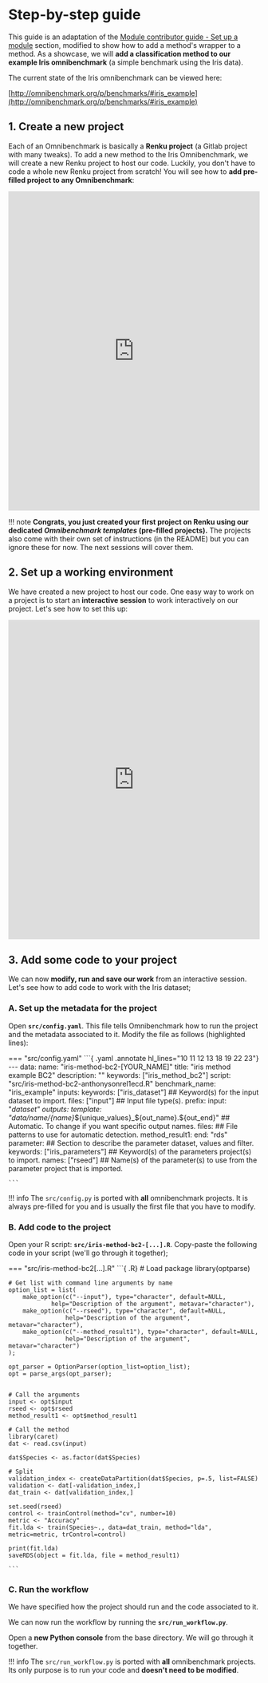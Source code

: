 # Step-by-step guide

This guide is an adaptation of the [Module contributor guide - Set up a module](../../01_getting_started/01_module_contr/setup_module/index.md) section, modified to show how to add a method's wrapper to a method. As a showcase, we will **add a classification method to our example Iris omnibenchmark** (a simple benchmark using the Iris data). 

The current state of the Iris omnibenchmark can be viewed here: 

[http://omnibenchmark.org/p/benchmarks/#iris_example](http://omnibenchmark.org/p/benchmarks/#iris_example)

## **1. Create a new project**

Each of an Omnibenchmark is basically a **Renku project** (a Gitlab project with many tweaks). To add a new method to the Iris Omnibenchmark, we will create a new Renku project to host our code. Luckily, you don't have to code a whole new Renku project from scratch! You will see how to **add pre-filled project to any Omnibenchmark**: 

<iframe src="https://scribehow.com/embed/Create_an_Iris_method_project__wZy31A3lTpCGudZRot-ejA?skipIntro=True" width="100%" height="640" allowfullscreen frameborder="0"></iframe>



!!! note
    **Congrats, you just created your first project on Renku using our dedicated _Omnibenchmark templates_ (pre-filled projects).** The projects also come with their own set of instructions (in the README) but you can ignore these for now. The next sessions will cover them. 

## **2. Set up a working environment**

We have created a new project to host our code. One easy way to work on a project is to start an **interactive session** to work interactively on our project. Let's see how to set this up: 

<iframe src="https://scribehow.com/embed/Set_up_a_working_environment__kstdZbfyRyyMCYkdrDq4jg?skipIntro=true" width="100%" height="640" allowfullscreen frameborder="0"></iframe>

## **3. Add some code to your project**

We can now **modify, run and save our work** from an interactive session. Let's see how to add code to work with the Iris dataset; 

### **A. Set up the metadata for the project**

Open **`src/config.yaml`**. This file tells Omnibenchmark how to run the project and the metadata associated to it. Modify the file as follows (highlighted lines): 

=== "src/config.yaml" 
    ```{ .yaml .annotate hl_lines="10 11 12 13 18 19 22 23"}
    ---
    data:
        name: "iris-method-bc2-[YOUR_NAME]"
        title: "iris method example BC2"
        description: ""
        keywords: ["iris_method_bc2"]
    script: "src/iris-method-bc2-anthonysonrel1ecd.R"
    benchmark_name: "iris_example"
    inputs:
        keywords: ["iris_dataset"] ## Keyword(s) for the input dataset to import. 
        files: ["input"]  ## Input file type(s).
        prefix:
            input: "_dataset"
    outputs:
        template: "data/${name}/${name}_${unique_values}_${out_name}.${out_end}" ## Automatic. To change if you want specific output names. 
        files:
        ## File patterns to use for automatic detection. 
            method_result1: 
                end: "rds"
    parameter:
        ## Section to describe the parameter dataset, values and filter. 
        keywords: ["iris_parameters"] ## Keyword(s) of the parameters project(s) to import.
        names: ["rseed"] ## Name(s) of the parameter(s) to use from the parameter project that is imported.

    ```


!!! info
    The `src/config.py` is ported with **all** omnibenchmark projects. It is always pre-filled for you and is usually the first file that you have to modify.


### **B. Add code to the project**

Open your R script: **`src/iris-method-bc2-[...].R`**. Copy-paste the following code in your script (we'll go through it together); 

=== "src/iris-method-bc2[...].R"
    ```{ .R}
    # Load package
    library(optparse)

    # Get list with command line arguments by name
    option_list = list(
        make_option(c("--input"), type="character", default=NULL, 
                help="Description of the argument", metavar="character"), 
        make_option(c("--rseed"), type="character", default=NULL, 
                    help="Description of the argument", metavar="character"), 
        make_option(c("--method_result1"), type="character", default=NULL, 
                    help="Description of the argument", metavar="character")
    ); 
    
    opt_parser = OptionParser(option_list=option_list);
    opt = parse_args(opt_parser);


    # Call the arguments
    input <- opt$input
    rseed <- opt$rseed
    method_result1 <- opt$method_result1

    # Call the method
    library(caret)
    dat <- read.csv(input)

    dat$Species <- as.factor(dat$Species)

    # Split
    validation_index <- createDataPartition(dat$Species, p=.5, list=FALSE)
    validation <- dat[-validation_index,]
    dat_train <- dat[validation_index,]

    set.seed(rseed)
    control <- trainControl(method="cv", number=10)
    metric <- "Accuracy"
    fit.lda <- train(Species~., data=dat_train, method="lda", metric=metric, trControl=control)

    print(fit.lda)
    saveRDS(object = fit.lda, file = method_result1)

    ```


### **C. Run the workflow**

We have specified how the project should run and the code associated to it. 

We can now run the workflow by running the **`src/run_workflow.py`**. 

Open a **new Python console** from the base directory. We will go through it together.

!!! info
    The `src/run_workflow.py` is ported with **all** omnibenchmark projects. Its only purpose is to run your code and **doesn't need to be modified**. 
